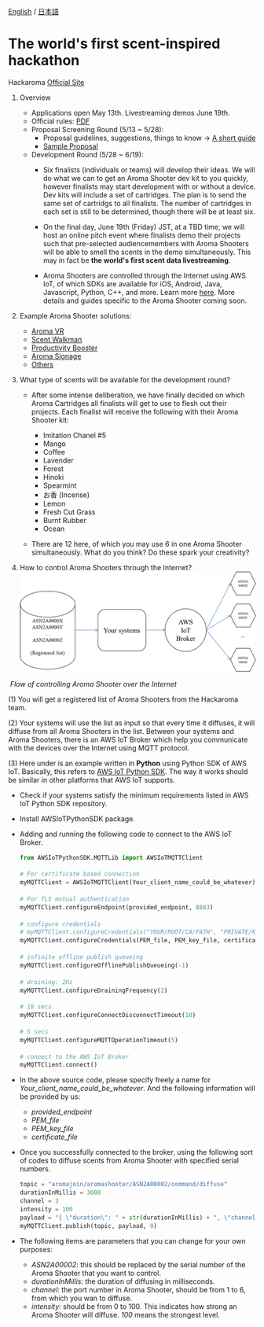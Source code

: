 [English](README.md) / [日本語](README-JP.md)
# The world's first scent-inspired hackathon

Hackaroma [Official Site](https://www.aromajoin.com/hackaroma)

1. Overview
   - Applications open May 13th. Livestreaming demos June 19th.
   - Official rules: [PDF](https://drive.google.com/file/d/1pwpCksr0kRWzzq3HsPF0bcMUr-uwWLaL/view)
   - Proposal Screening Round (5/13 ~ 5/28):
     - Proposal guidelines, suggestions, things to know → [A short guide](https://paper.dropbox.com/doc/Perfecting-your-Hackaroma-Proposal--AzWa4BFYALfWgkcztSeRTRhaAQ-8VblQZyV0ehKdyAmCSeOV)
     - [Sample Proposal](https://www.dropbox.com/s/9xcwgmslopemi94/200508_HackaromaProposalTemplate.pdf?dl=0)
   - Development Round (5/28 ~ 6/19):
     - Six finalists (individuals or teams) will develop their ideas. We will do what we can to get an Aroma Shooter dev kit to you quickly, however finalists may start development with or without a device. Dev kits will include a set of cartridges. The plan is to send the same set of cartridgs to all finalists. The number of cartridges in each set is still to be determined, though there will be at least six.

     - On the final day, June 19th (Friday) JST, at a TBD time, we will host an online pitch event where finalists demo their projects such that pre-selected audiencemembers with Aroma Shooters will be able to smell the scents in the demo simultaneously. This may in fact be **the world's first scent data livestreaming**.

     - Aroma Shooters are controlled through the Internet using AWS IoT, of which SDKs are available for iOS, Android, Java, Javascript, Python, C++, and more. Learn more [here](https://docs.aws.amazon.com/iot/latest/developerguide/iot-sdks.html). More details and guides specific to the Aroma Shooter coming soon.

2. Example Aroma Shooter solutions:
   - [Aroma VR](https://www.dropbox.com/s/9xse6isg22fhuw9/200109_VRHeroVideo.mp4?dl=0)
   - [Scent Walkman](https://www.youtube.com/watch?v=r9MUcdwxsR4)
   - [Productivity Booster](https://www.youtube.com/watch?v=p1f5A-vXAv8)
   - [Aroma Signage](https://aromajoin.com/solutions/aroma-signage)
   - [Others](https://aromajoin.com/solutions/arts-and-science)
   
3. What type of scents will be available for the development round?

   - After some intense deliberation, we have finally decided on which Aroma Cartridges all finalists will get to use to flesh out their projects. Each finalist will receive the following with their Aroma Shooter kit:

     - Imitation Chanel #5
     - Mango
     - Coffee
     - Lavender
     - Forest
     - Hinoki
     - Spearmint
     - お香 (Incense)
     - Lemon
     - Fresh Cut Grass
     - Burnt Rubber
     - Ocean

   - There are 12 here, of which you may use 6 in one Aroma Shooter simultaneously. What do you think? Do these spark your creativity?

4. How to control Aroma Shooters through the Internet?
![Flow of controlling Aroma Shooter via Internet](MQTT4AS.png)

​                                                   *Flow of controlling Aroma Shooter over the Internet*

(1) You will get a registered list of Aroma Shooters from the Hackaroma team.

(2) Your systems will use the list as input so that every time it diffuses, it will diffuse from all Aroma Shooters in the list. Between your systems and Aroma Shooters, there is an AWS IoT Broker which help you communicate with the devices over the Internet using MQTT protocol.

(3) Here under is an example written in **Python** using Python SDK of AWS IoT. Basically, this refers to [AWS IoT Python SDK](https://github.com/aws/aws-iot-device-sdk-python). The way it works should be similar in other platforms that AWS IoT supports.

- Check if your systems satisfy the minimum requirements listed in AWS IoT Python SDK repository.

- Install AWSIoTPythonSDK package.

- Adding and running the following code to connect to the AWS IoT Broker.

  ```python
  from AWSIoTPythonSDK.MQTTLib import AWSIoTMQTTClient
  
  # For certificate based connection
  myMQTTClient = AWSIoTMQTTClient(Your_client_name_could_be_whatever)
  
  # For TLS mutual authentication
  myMQTTClient.configureEndpoint(provided_endpoint, 8883)
  
  # configure credentials
  # myMQTTClient.configureCredentials("YOUR/ROOT/CA/PATH", "PRIVATE/KEY/PATH", "CERTIFICATE/PATH")
  myMQTTClient.configureCredentials(PEM_file, PEM_key_file, certificate_file)
  
  # infinite offline publish queueing
  myMQTTClient.configureOfflinePublishQueueing(-1)
  
  # draining: 2Hz
  myMQTTClient.configureDrainingFrequency(2)
  
  # 10 secs
  myMQTTClient.configureConnectDisconnectTimeout(10)
  
  # 5 secs
  myMQTTClient.configureMQTTOperationTimeout(5)
  
  # connect to the AWS IoT Broker
  myMQTTClient.connect()
  ```

  

- In the above source code, please specify freely a name for *Your_client_name_could_be_whatever*. And the following information will be provided by us:

  - *provided_endpoint*
  - *PEM_file*
  - *PEM_key_file*
  - *certificate_file*

- Once you successfully connected to the broker, using the following sort of codes to diffuse scents from Aroma Shooter with specified serial numbers.

  ```python
  topic = "aromajoin/aromashooter/ASN2A00002/command/diffuse"
  durationInMillis = 3000
  channel = 3
  intensity = 100
  payload = "{ \"duration\": " + str(durationInMillis) + ", \"channel\": " + str(channel) + ", \"intensity\": " + str(intensity) + ", \"booster\": false}"
  myMQTTClient.publish(topic, payload, 0)
  ```

- The following items are parameters that you can change for your own purposes:

  - *ASN2A00002*: this should be replaced by the serial number of the Aroma Shooter that you want to control.
  - *durationInMillis*: the duration of diffusing in milliseconds.
  - *channel*: the port number in Aroma Shooter, should be from 1 to 6, from which you wan to diffuse.
  - *intensity*: should be from 0 to 100. This indicates how strong an Aroma Shooter will diffuse. *100* means the strongest level.
